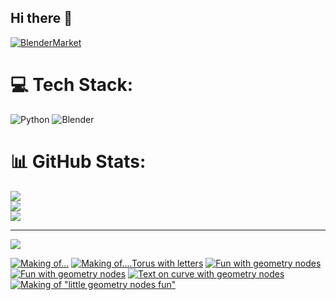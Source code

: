 ## Hi there 👋

<!--
**luckychris/luckychris** is a ✨ _special_ ✨ repository because its `README.md` (this file) appears on your GitHub profile.

Here are some ideas to get you started:

- 🔭 I’m currently working on ...
- 🌱 I’m currently learning ...
- 👯 I’m looking to collaborate on ...
- 🤔 I’m looking for help with ...
- 💬 Ask me about ...
- 📫 How to reach me: https://www.instagram.com/blender.fun/
- 😄 Pronouns: ...
- ⚡ Fun fact: ...
-->


[![BlenderMarket](https://assets.superhivemarket.com/site_assets/blendermarketlogo.png)](https://blendermarket.com/creators/blenderfun)

# 💻 Tech Stack:
![Python](https://img.shields.io/badge/python-3670A0?style=for-the-badge&logo=python&logoColor=ffdd54) ![Blender](https://img.shields.io/badge/blender-%23F5792A.svg?style=for-the-badge&logo=blender&logoColor=white)
# 📊 GitHub Stats:
![](https://github-readme-stats.vercel.app/api?username=luckychris&theme=great-gatsby&hide_border=false&include_all_commits=false&count_private=false)<br/>
![](https://github-readme-streak-stats.herokuapp.com/?user=luckychris&theme=great-gatsby&hide_border=false)<br/>
![](https://github-readme-stats.vercel.app/api/top-langs/?username=luckychris&theme=great-gatsby&hide_border=false&include_all_commits=false&count_private=false&layout=compact)

---
[![](https://visitcount.itsvg.in/api?id=luckychris&icon=0&color=0)](https://visitcount.itsvg.in)

<!-- Proudly created with GPRM ( https://gprm.itsvg.in ) -->

<!-- BEGIN YOUTUBE-CARDS -->
[![Making of...](https://ytcards.demolab.com/?id=dIvhk7P2n8U&title=Making+of...&lang=en&timestamp=1747425412&background_color=%230d1117&title_color=%23ffffff&stats_color=%23dedede&max_title_lines=1&width=250&border_radius=5 "Making of...")](https://www.youtube.com/watch?v=dIvhk7P2n8U)
[![Making of....Torus with letters](https://ytcards.demolab.com/?id=AKvE1YSOHQ8&title=Making+of....Torus+with+letters&lang=en&timestamp=1747423969&background_color=%230d1117&title_color=%23ffffff&stats_color=%23dedede&max_title_lines=1&width=250&border_radius=5 "Making of....Torus with letters")](https://www.youtube.com/watch?v=AKvE1YSOHQ8)
[![Fun with geometry nodes](https://ytcards.demolab.com/?id=1uxAutNZ9vs&title=Fun+with+geometry+nodes&lang=en&timestamp=1747422921&background_color=%230d1117&title_color=%23ffffff&stats_color=%23dedede&max_title_lines=1&width=250&border_radius=5 "Fun with geometry nodes")](https://www.youtube.com/watch?v=1uxAutNZ9vs)
[![Fun with geometry nodes](https://ytcards.demolab.com/?id=4IR2sJR2aDQ&title=Fun+with+geometry+nodes&lang=en&timestamp=1747421020&background_color=%230d1117&title_color=%23ffffff&stats_color=%23dedede&max_title_lines=1&width=250&border_radius=5 "Fun with geometry nodes")](https://www.youtube.com/watch?v=4IR2sJR2aDQ)
[![Text on curve with geometry nodes](https://ytcards.demolab.com/?id=xGfTZEBxiFs&title=Text+on+curve+with+geometry+nodes&lang=en&timestamp=1747381840&background_color=%230d1117&title_color=%23ffffff&stats_color=%23dedede&max_title_lines=1&width=250&border_radius=5 "Text on curve with geometry nodes")](https://www.youtube.com/watch?v=xGfTZEBxiFs)
[![Making of "little geometry nodes fun"](https://ytcards.demolab.com/?id=0esm0v19am8&title=Making+of+%22little+geometry+nodes+fun%22&lang=en&timestamp=1747208049&background_color=%230d1117&title_color=%23ffffff&stats_color=%23dedede&max_title_lines=1&width=250&border_radius=5 "Making of \"little geometry nodes fun\"")](https://www.youtube.com/watch?v=0esm0v19am8)
<!-- END YOUTUBE-CARDS -->

